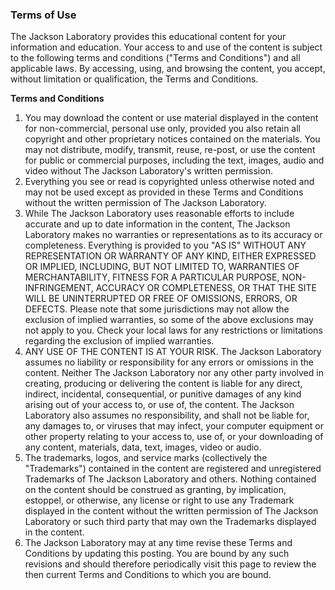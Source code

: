 ### Terms of Use

The Jackson Laboratory provides this educational content for your information and education. Your access to and use of the content is subject to the following terms and conditions ("Terms and Conditions") and all applicable laws. By accessing, using, and browsing the content, you accept, without limitation or qualification, the Terms and Conditions. 

**Terms and Conditions** 
1.	You may download the content or use material displayed in the content for non-commercial, personal use only, provided you also retain all copyright and other proprietary notices contained on the materials. You may not distribute, modify, transmit, reuse, re-post, or use the content for public or commercial purposes, including the text, images, audio and video without The Jackson Laboratory's written permission. 
2.	Everything you see or read is copyrighted unless otherwise noted and may not be used except as provided in these Terms and Conditions without the written permission of The Jackson Laboratory. 
3.	While The Jackson Laboratory uses reasonable efforts to include accurate and up to date information in the content, The Jackson Laboratory makes no warranties or representations as to its accuracy or completeness.  Everything is provided to you "AS IS" WITHOUT ANY REPRESENTATION OR WARRANTY OF ANY KIND, EITHER EXPRESSED OR IMPLIED, INCLUDING, BUT NOT LIMITED TO, WARRANTIES OF MERCHANTABILITY, FITNESS FOR A PARTICULAR PURPOSE, NON-INFRINGEMENT, ACCURACY OR COMPLETENESS, OR THAT THE SITE WILL BE UNINTERRUPTED OR FREE OF OMISSIONS, ERRORS, OR DEFECTS. Please note that some jurisdictions may not allow the exclusion of implied warranties, so some of the above exclusions may not apply to you. Check your local laws for any restrictions or limitations regarding the exclusion of implied warranties. 
4.	ANY USE OF THE CONTENT IS AT YOUR RISK. The Jackson Laboratory assumes no liability or responsibility for any errors or omissions in the content.  Neither The Jackson Laboratory nor any other party involved in creating, producing or delivering the content is liable for any direct, indirect, incidental, consequential, or punitive damages of any kind arising out of your access to, or use of, the content. The Jackson Laboratory also assumes no responsibility, and shall not be liable for, any damages to, or viruses that may infect, your computer equipment or other property relating to your access to, use of, or your downloading of any content, materials, data, text, images, video or audio. 
5.	The trademarks, logos, and service marks (collectively the "Trademarks") contained in the content are registered and unregistered Trademarks of The Jackson Laboratory and others. Nothing contained on the content should be construed as granting, by implication, estoppel, or otherwise, any license or right to use any Trademark displayed in the content without the written permission of The Jackson Laboratory or such third party that may own the Trademarks displayed in the content. 
6.	The Jackson Laboratory may at any time revise these Terms and Conditions by updating this posting. You are bound by any such revisions and should therefore periodically visit this page to review the then current Terms and Conditions to which you are bound.
